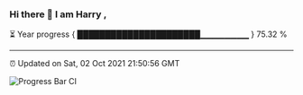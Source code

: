 ### Hi there 👋 I am Harry , 

⏳ Year progress { ██████████████████████▁▁▁▁▁▁▁▁ } 75.32 %

---

⏰ Updated on Sat, 02 Oct 2021 21:50:56 GMT

![Progress Bar CI](https://github.com/duykhang68/duykhang68/workflows/Progress%20Bar%20CI/badge.svg)
